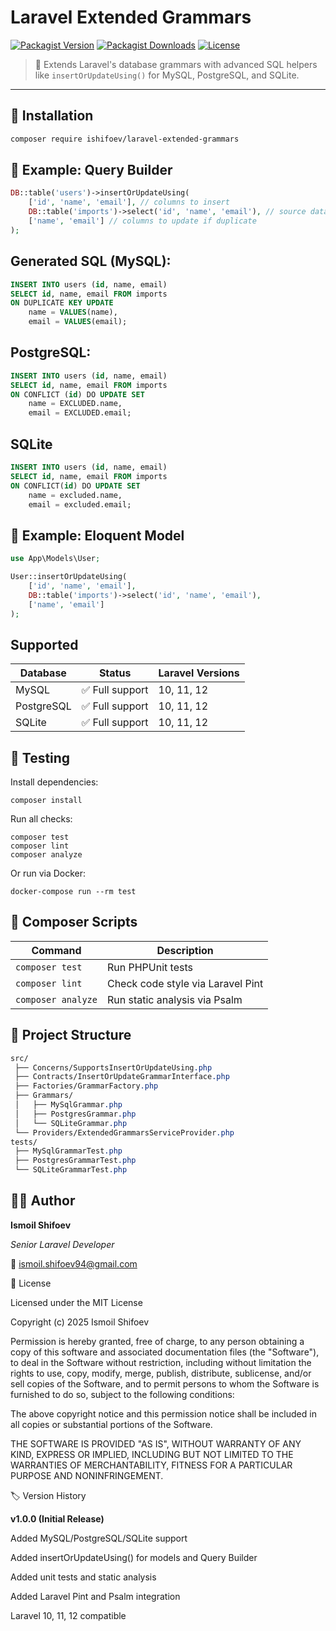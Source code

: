 # Laravel Extended Grammars


[![Packagist Version](https://img.shields.io/packagist/v/ishifoev/laravel-extended-grammars?style=flat-square)](https://packagist.org/packages/ishifoev/laravel-extended-grammars)
[![Packagist Downloads](https://img.shields.io/packagist/dt/ishifoev/laravel-extended-grammars?style=flat-square)](https://packagist.org/packages/ishifoev/laravel-extended-grammars)
[![License](https://img.shields.io/github/license/ishifoev/laravel-extended-grammars?style=flat-square)](LICENSE)


> 🧩 Extends Laravel's database grammars with advanced SQL helpers like `insertOrUpdateUsing()` for MySQL, PostgreSQL, and SQLite.

---

## 🚀 Installation

```bash
composer require ishifoev/laravel-extended-grammars
```
## 🧠 Example: Query Builder
```php 
DB::table('users')->insertOrUpdateUsing(
    ['id', 'name', 'email'], // columns to insert
    DB::table('imports')->select('id', 'name', 'email'), // source data
    ['name', 'email'] // columns to update if duplicate
);
```

## Generated SQL (MySQL):
```sql
INSERT INTO users (id, name, email)
SELECT id, name, email FROM imports
ON DUPLICATE KEY UPDATE
    name = VALUES(name),
    email = VALUES(email);
```

## PostgreSQL:
```sql
INSERT INTO users (id, name, email)
SELECT id, name, email FROM imports
ON CONFLICT (id) DO UPDATE SET
    name = EXCLUDED.name,
    email = EXCLUDED.email;
```
## SQLite
```sql
INSERT INTO users (id, name, email)
SELECT id, name, email FROM imports
ON CONFLICT(id) DO UPDATE SET
    name = excluded.name,
    email = excluded.email;
```

## 🧩 Example: Eloquent Model

```php
use App\Models\User;

User::insertOrUpdateUsing(
    ['id', 'name', 'email'],
    DB::table('imports')->select('id', 'name', 'email'),
    ['name', 'email']
);
```

## Supported

| Database   | Status         | Laravel Versions |
| ---------- | -------------- | ---------------- |
| MySQL      | ✅ Full support | 10, 11, 12       |
| PostgreSQL | ✅ Full support | 10, 11, 12       |
| SQLite     | ✅ Full support | 10, 11, 12       |

## 🧪 Testing

Install dependencies:
```
composer install
```

Run all checks:
```
composer test
composer lint
composer analyze
```

Or run via Docker:

```
docker-compose run --rm test
```

## 🧰 Composer Scripts

| Command            | Description                       |
| ------------------ | --------------------------------- |
| `composer test`    | Run PHPUnit tests                 |
| `composer lint`    | Check code style via Laravel Pint |
| `composer analyze` | Run static analysis via Psalm     |

## 🧱 Project Structure
```css
src/
 ├── Concerns/SupportsInsertOrUpdateUsing.php
 ├── Contracts/InsertOrUpdateGrammarInterface.php
 ├── Factories/GrammarFactory.php
 ├── Grammars/
 │   ├── MySqlGrammar.php
 │   ├── PostgresGrammar.php
 │   └── SQLiteGrammar.php
 └── Providers/ExtendedGrammarsServiceProvider.php
tests/
 ├── MySqlGrammarTest.php
 ├── PostgresGrammarTest.php
 └── SQLiteGrammarTest.php
```

## 🧑‍💻 Author

**Ismoil Shifoev**

*Senior Laravel Developer*

📧 ismoil.shifoev94@gmail.com

🪪 License

Licensed under the MIT License

Copyright (c) 2025 Ismoil Shifoev

Permission is hereby granted, free of charge, to any person obtaining a copy
of this software and associated documentation files (the "Software"), to deal
in the Software without restriction, including without limitation the rights
to use, copy, modify, merge, publish, distribute, sublicense, and/or sell
copies of the Software, and to permit persons to whom the Software is
furnished to do so, subject to the following conditions:

The above copyright notice and this permission notice shall be included in
all copies or substantial portions of the Software.

THE SOFTWARE IS PROVIDED "AS IS", WITHOUT WARRANTY OF ANY KIND, EXPRESS OR
IMPLIED, INCLUDING BUT NOT LIMITED TO THE WARRANTIES OF MERCHANTABILITY,
FITNESS FOR A PARTICULAR PURPOSE AND NONINFRINGEMENT.


🏷️ Version History

**v1.0.0 (Initial Release)**

Added MySQL/PostgreSQL/SQLite support

Added insertOrUpdateUsing() for models and Query Builder

Added unit tests and static analysis

Added Laravel Pint and Psalm integration

Laravel 10, 11, 12 compatible

